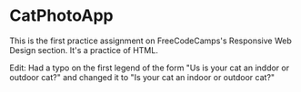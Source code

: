 # CatPhotoApp
This is the first practice assignment on FreeCodeCamps's Responsive Web Design section.  It's a practice of HTML.

Edit: Had a typo on the first legend of the form "Us is your cat an inddor or outdoor cat?" and changed it to "Is your cat an indoor or outdoor cat?"
